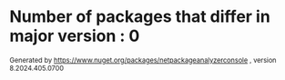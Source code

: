 
# Number of packages that differ in major version : 0

<small>Generated  by https://www.nuget.org/packages/netpackageanalyzerconsole , version 8.2024.405.0700</small>
